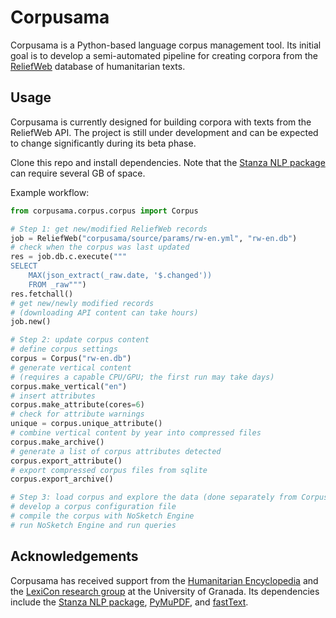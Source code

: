 # Corpusama

Corpusama is a Python-based language corpus management tool. Its initial goal is to develop a semi-automated pipeline for creating corpora from the [ReliefWeb](https://reliefweb.int/) database of humanitarian texts.

## Usage

Corpusama is currently designed for building corpora with texts from the ReliefWeb API. The project is still under development and can be expected to change significantly during its beta phase.

Clone this repo and install dependencies. Note that the [Stanza NLP package](https://github.com/stanfordnlp/stanza) can require several GB of space.

Example workflow:

```python
from corpusama.corpus.corpus import Corpus

# Step 1: get new/modified ReliefWeb records
job = ReliefWeb("corpusama/source/params/rw-en.yml", "rw-en.db")
# check when the corpus was last updated
res = job.db.c.execute("""
SELECT
    MAX(json_extract(_raw.date, '$.changed'))
    FROM _raw""")
res.fetchall()
# get new/newly modified records
# (downloading API content can take hours)
job.new()

# Step 2: update corpus content
# define corpus settings
corpus = Corpus("rw-en.db")
# generate vertical content
# (requires a capable CPU/GPU; the first run may take days)
corpus.make_vertical("en")
# insert attributes
corpus.make_attribute(cores=6)
# check for attribute warnings
unique = corpus.unique_attribute()
# combine vertical content by year into compressed files
corpus.make_archive()
# generate a list of corpus attributes detected
corpus.export_attribute()
# export compressed corpus files from sqlite
corpus.export_archive()

# Step 3: load corpus and explore the data (done separately from Corpusama)
# develop a corpus configuration file
# compile the corpus with NoSketch Engine
# run NoSketch Engine and run queries
```


## Acknowledgements

Corpusama has received support from the [Humanitarian Encyclopedia](https://humanitarianencyclopedia.org/) and the [LexiCon research group](https://lexicon.ugr.es/) at the University of Granada. Its dependencies include the [Stanza NLP package](https://github.com/stanfordnlp/stanza), [PyMuPDF](https://github.com/pymupdf/PyMuPDF), and [fastText](https://github.com/facebookresearch/fastText).
